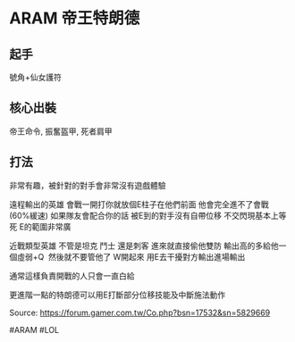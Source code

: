 # ARAM 帝王特朗德

## 起手
號角+仙女護符

## 核心出裝
帝王命令, 振奮盔甲, 死者肩甲

## 打法
非常有趣，被針對的對手會非常沒有遊戲體驗

遠程輸出的英雄
會戰一開打你就放個E柱子在他們前面
他會完全進不了會戰 (60%緩速)
如果隊友會配合你的話
被E到的對手沒有自帶位移 不交閃現基本上等死 E的範圍非常廣

近戰類型英雄 不管是坦克 鬥士 還是刺客 進來就直接偷他雙防
輸出高的多給他一個虛弱+Q  然後就不要管他了
W開起來 用E去干擾對方輸出進場輸出

通常這樣負責開戰的人只會一直白給

更進階一點的特朗德可以用E打斷部分位移技能及中斷施法動作

Source: https://forum.gamer.com.tw/Co.php?bsn=17532&sn=5829669

#ARAM #LOL